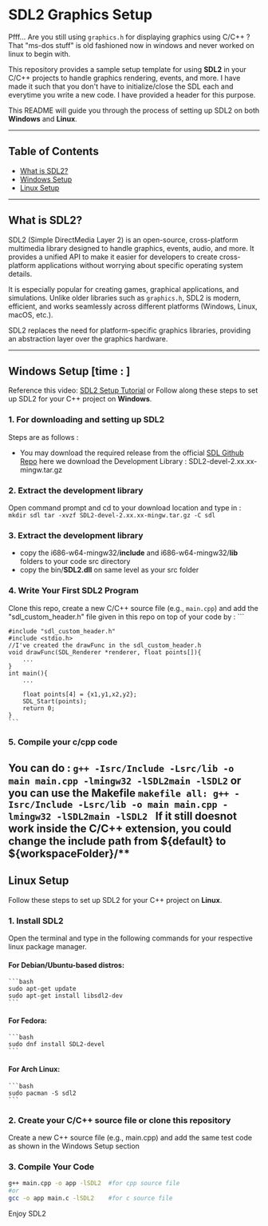 # SDL2 Graphics Setup

Pfff... Are you still using `graphics.h` for displaying graphics using C/C++ ?
That "ms-dos stuff" is old fashioned now in windows and never worked on linux to begin with.

This repository provides a sample setup template for using **SDL2** in your C/C++ projects to handle graphics rendering, events, and more. I have made it such that you don't have to initialize/close the SDL each and everytime you write a new code. I have provided a header for this purpose. 

This README will guide you through the process of setting up SDL2 on both **Windows** and **Linux**.

---

## Table of Contents

- [What is SDL2?](#what-is-sdl2)
- [Windows Setup](#windows-setup)
- [Linux Setup](#linux-setup)

---

## What is SDL2?

SDL2 (Simple DirectMedia Layer 2) is an open-source, cross-platform multimedia library designed to handle graphics, events, audio, and more. It provides a unified API to make it easier for developers to create cross-platform applications without worrying about specific operating system details.

It is especially popular for creating games, graphical applications, and simulations. Unlike older libraries such as `graphics.h`, SDL2 is modern, efficient, and works seamlessly across different platforms (Windows, Linux, macOS, etc.).

SDL2 replaces the need for platform-specific graphics libraries, providing an abstraction layer over the graphics hardware.

---

## Windows Setup [time : ]

Reference this video: [SDL2 Setup Tutorial](https://youtu.be/H08t6gD1Y1E?si=pC5MXzJEne0Wvq5A) or Follow along these steps to set up SDL2 for your C++ project on **Windows**.

### 1.  For downloading and setting up SDL2
Steps are as follows : 
- You may download the required release from the official [SDL Github Repo](https://github.com/libsdl-org/SDL/releases) here we download the Development Library : SDL2-devel-2.xx.xx-mingw.tar.gz

### 2. Extract the development library
Open command prompt and cd to your download location and type in :
    ```
    mkdir sdl
    tar -xvzf SDL2-devel-2.xx.xx-mingw.tar.gz -C sdl
    ```

### 3. Extract the development library
- copy the i686-w64-mingw32/**include** and i686-w64-mingw32/**lib** folders to your code src  directory
- copy the bin/**SDL2.dll** on same level as your src folder


### 4. Write Your First SDL2 Program
Clone this repo, create a new C/C++ source file (e.g., `main.cpp`) and add the "sdl_custom_header.h" file given in this repo on top of your code by :
    ```
    
    #include "sdl_custom_header.h"
    #include <stdio.h>
    //I've created the drawFunc in the sdl_custom_header.h
    void drawFunc(SDL_Renderer *renderer, float points[]){
        ...
    }
    int main(){
        ...

        float points[4] = {x1,y1,x2,y2};
        SDL_Start(points);
        return 0;
    }
    ```
### 5. Compile your c/cpp code
You can do :
    ```
    g++ -Isrc/Include -Lsrc/lib -o main main.cpp -lmingw32 -lSDL2main -lSDL2
    ```
or you can use the Makefile 
    ```makefile
    all:
        g++ -Isrc/Include -Lsrc/lib -o main main.cpp -lmingw32 -lSDL2main -lSDL2
    ```
If it still doesnot work inside the C/C++ extension, you could change the include path from ${default} to  ${workspaceFolder}/**
---

## Linux Setup

Follow these steps to set up SDL2 for your C++ project on **Linux**.

### 1. Install SDL2
Open the terminal and type in the following commands for your respective linux package manager.
#### For Debian/Ubuntu-based distros:
    ```bash
    sudo apt-get update
    sudo apt-get install libsdl2-dev
    ```
#### For Fedora:
    ```bash
    sudo dnf install SDL2-devel
    ```
#### For Arch Linux:
    ```bash
    sudo pacman -S sdl2
    ```

### 2. Create your C/C++ source file or clone this repository
Create a new C++ source file (e.g., main.cpp) and add the same test code as shown in the Windows Setup section

### 3. Compile Your Code
```bash
g++ main.cpp -o app -lSDL2  #for cpp source file
#or
gcc -o app main.c -lSDL2    #for c source file
```

Enjoy SDL2
